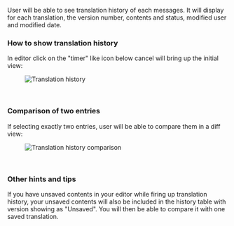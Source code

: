 User will be able to see translation history of each messages. It will display for each translation, the version number, contents and status, modified user and modified date.

### How to show translation history
In editor click on the "timer" like icon below cancel will bring up the initial view:

<figure>
<img alt="Translation history" src="images/translation-history.gif" />
</figure>
<br/>

### Comparison of two entries
If selecting exactly two entries, user will be able to compare them in a diff view:

<figure>
<img alt="Translation history comparison" src="images/translation-history-comparison.gif" />
</figure>
<br/>

### Other hints and tips
If you have unsaved contents in your editor while firing up translation history, your unsaved contents will also be included in the history table with version showing as "Unsaved". You will then be able to compare it with one saved translation.